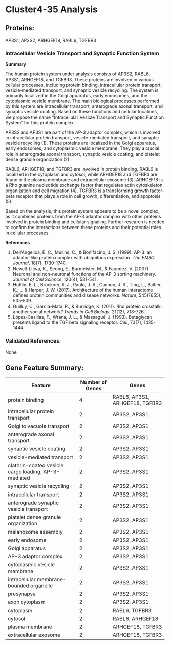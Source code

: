 # Cluster4-35 Analysis

## Proteins: 

AP3S1, AP3S2, ARHGEF18, RABL6, TGFBR3

### Intracellular Vesicle Transport and Synaptic Function System

**Summary**

The human protein system under analysis consists of AP3S2, RABL6, AP3S1, ARHGEF18, and TGFBR3. These proteins are involved in various cellular processes, including protein binding, intracellular protein transport, vesicle-mediated transport, and synaptic vesicle recycling. The system is primarily localized in the Golgi apparatus, early endosomes, and the cytoplasmic vesicle membrane. The main biological processes performed by this system are intracellular transport, anterograde axonal transport, and synaptic vesicle coating. Based on these functions and cellular locations, we propose the name "Intracellular Vesicle Transport and Synaptic Function System" for this protein complex.

AP3S2 and AP3S1 are part of the AP-3 adaptor complex, which is involved in intracellular protein transport, vesicle-mediated transport, and synaptic vesicle recycling (1). These proteins are localized in the Golgi apparatus, early endosomes, and cytoplasmic vesicle membrane. They play a crucial role in anterograde axonal transport, synaptic vesicle coating, and platelet dense granule organization (2).

RABL6, ARHGEF18, and TGFBR3 are involved in protein binding. RABL6 is localized in the cytoplasm and cytosol, while ARHGEF18 and TGFBR3 are found in the plasma membrane and extracellular exosome (3). ARHGEF18 is a Rho guanine nucleotide exchange factor that regulates actin cytoskeleton organization and cell migration (4). TGFBR3 is a transforming growth factor-beta receptor that plays a role in cell growth, differentiation, and apoptosis (5).

Based on the analysis, this protein system appears to be a novel complex, as it combines proteins from the AP-3 adaptor complex with other proteins involved in protein binding and cellular signaling. Further research is needed to confirm the interactions between these proteins and their potential roles in cellular processes.

**References**

1. Dell'Angelica, E. C., Mullins, C., & Bonifacino, J. S. (1999). AP-3: an adaptor-like protein complex with ubiquitous expression. *The EMBO Journal*, 18(7), 1730-1740.
2. Newell-Litwa, K., Seong, E., Burmeister, M., & Faundez, V. (2007). Neuronal and non-neuronal functions of the AP-3 sorting machinery. *Journal of Cell Science*, 120(4), 531-541.
3. Huttlin, E. L., Bruckner, R. J., Paulo, J. A., Cannon, J. R., Ting, L., Baltier, K., ... & Harper, J. W. (2017). Architecture of the human interactome defines protein communities and disease networks. *Nature*, 545(7655), 505-509.
4. Guilluy, C., Garcia-Mata, R., & Burridge, K. (2011). Rho protein crosstalk: another social network? *Trends in Cell Biology*, 21(12), 718-726.
5. López-Casillas, F., Wrana, J. L., & Massagué, J. (1993). Betaglycan presents ligand to the TGF beta signaling receptor. *Cell*, 73(7), 1435-1444.

### Validated References: 

None





## Gene Feature Summary: 

| Feature | Number of Genes | Genes |
| --- | --- | --- |
| protein binding | 4 | RABL6, AP3S1, ARHGEF18, TGFBR3 |
| intracellular protein transport | 2 | AP3S2, AP3S1 |
| Golgi to vacuole transport | 2 | AP3S2, AP3S1 |
| anterograde axonal transport | 2 | AP3S2, AP3S1 |
| synaptic vesicle coating | 2 | AP3S2, AP3S1 |
| vesicle-mediated transport | 2 | AP3S2, AP3S1 |
| clathrin-coated vesicle cargo loading, AP-3-mediated | 2 | AP3S2, AP3S1 |
| synaptic vesicle recycling | 2 | AP3S2, AP3S1 |
| intracellular transport | 2 | AP3S2, AP3S1 |
| anterograde synaptic vesicle transport | 2 | AP3S2, AP3S1 |
| platelet dense granule organization | 2 | AP3S2, AP3S1 |
| melanosome assembly | 2 | AP3S2, AP3S1 |
| early endosome | 2 | AP3S2, AP3S1 |
| Golgi apparatus | 2 | AP3S2, AP3S1 |
| AP-3 adaptor complex | 2 | AP3S2, AP3S1 |
| cytoplasmic vesicle membrane | 2 | AP3S2, AP3S1 |
| intracellular membrane-bounded organelle | 2 | AP3S2, AP3S1 |
| presynapse | 2 | AP3S2, AP3S1 |
| axon cytoplasm | 2 | AP3S2, AP3S1 |
| cytoplasm | 2 | RABL6, TGFBR3 |
| cytosol | 2 | RABL6, ARHGEF18 |
| plasma membrane | 2 | ARHGEF18, TGFBR3 |
| extracellular exosome | 2 | ARHGEF18, TGFBR3 |

